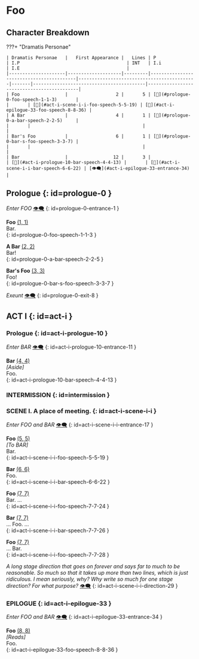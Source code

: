 # Foo

## Character Breakdown

???+ "Dramatis Personae"

    | Dramatis Personae   |   First Appearance |   Lines | P                                        | I.P                                        | INT   | I.i                                      | I.E                                        |
    |---------------------|--------------------|---------|------------------------------------------|--------------------------------------------|-------|------------------------------------------|--------------------------------------------|
    | Foo                 |                  2 |       5 | [💬](#prologue-0-foo-speech-1-1-3)       |                                            |       | [💬](#act-i-scene-i-i-foo-speech-5-5-19) | [💬](#act-i-epilogue-33-foo-speech-8-8-36) |
    | A Bar               |                  4 |       1 | [💬](#prologue-0-a-bar-speech-2-2-5)     |                                            |       |                                          |                                            |
    | Bar's Foo           |                  6 |       1 | [💬](#prologue-0-bar-s-foo-speech-3-3-7) |                                            |       |                                          |                                            |
    | Bar                 |                 12 |       3 |                                          | [💬](#act-i-prologue-10-bar-speech-4-4-13) |       | [💬](#act-i-scene-i-i-bar-speech-6-6-22) | [👁️‍🗨️](#act-i-epilogue-33-entrance-34)       |

## Prologue {: id=prologue-0 }


*Enter FOO* <a class="headerlink" href="#prologue-0-entrance-1" title="Permanent link">👁️‍🗨️</a>
{: id=prologue-0-entrance-1 }

**Foo** <a class="headerlink" href="#prologue-0-foo-speech-1-1-3" title="Permanent link">(1, 1)</a>  
Bar.  
{: id=prologue-0-foo-speech-1-1-3 }

**A Bar** <a class="headerlink" href="#prologue-0-a-bar-speech-2-2-5" title="Permanent link">(2, 2)</a>  
Bar!  
{: id=prologue-0-a-bar-speech-2-2-5 }

**Bar's Foo** <a class="headerlink" href="#prologue-0-bar-s-foo-speech-3-3-7" title="Permanent link">(3, 3)</a>  
Foo!  
{: id=prologue-0-bar-s-foo-speech-3-3-7 }


*Exeunt* <a class="headerlink" href="#prologue-0-exit-8" title="Permanent link">👁️‍🗨️</a>
{: id=prologue-0-exit-8 }



## ACT I {: id=act-i }

### Prologue {: id=act-i-prologue-10 }


*Enter BAR* <a class="headerlink" href="#act-i-prologue-10-entrance-11" title="Permanent link">👁️‍🗨️</a>
{: id=act-i-prologue-10-entrance-11 }

**Bar** <a class="headerlink" href="#act-i-prologue-10-bar-speech-4-4-13" title="Permanent link">(4, 4)</a>  
*\[Aside]*  
Foo.  
{: id=act-i-prologue-10-bar-speech-4-4-13 }


### INTERMISSION {: id=intermission }

### SCENE I. A place of meeting. {: id=act-i-scene-i-i }


*Enter FOO and BAR* <a class="headerlink" href="#act-i-scene-i-i-entrance-17" title="Permanent link">👁️‍🗨️</a>
{: id=act-i-scene-i-i-entrance-17 }

**Foo** <a class="headerlink" href="#act-i-scene-i-i-foo-speech-5-5-19" title="Permanent link">(5, 5)</a>  
*\[To BAR]*  
Bar.  
{: id=act-i-scene-i-i-foo-speech-5-5-19 }

**Bar** <a class="headerlink" href="#act-i-scene-i-i-bar-speech-6-6-22" title="Permanent link">(6, 6)</a>  
Foo.  
{: id=act-i-scene-i-i-bar-speech-6-6-22 }

**Foo** <a class="headerlink" href="#act-i-scene-i-i-foo-speech-7-7-24" title="Permanent link">(7, 7)</a>  
Bar. ...  
{: id=act-i-scene-i-i-foo-speech-7-7-24 }

**Bar** <a class="headerlink" href="#act-i-scene-i-i-bar-speech-7-7-26" title="Permanent link">(7, 7)</a>  
... Foo. ...  
{: id=act-i-scene-i-i-bar-speech-7-7-26 }

**Foo** <a class="headerlink" href="#act-i-scene-i-i-foo-speech-7-7-28" title="Permanent link">(7, 7)</a>  
... Bar.  
{: id=act-i-scene-i-i-foo-speech-7-7-28 }


*A long stage direction that goes on forever and says far to much to be reasonable. So much so that it takes up more than two lines, which is just ridiculous. I mean seriously, why? Why write so much for one stage direction? For what purpose?* <a class="headerlink" href="#act-i-scene-i-i-direction-29" title="Permanent link">👁️‍🗨️</a>
{: id=act-i-scene-i-i-direction-29 }



### EPILOGUE {: id=act-i-epilogue-33 }


*Enter FOO and BAR* <a class="headerlink" href="#act-i-epilogue-33-entrance-34" title="Permanent link">👁️‍🗨️</a>
{: id=act-i-epilogue-33-entrance-34 }

**Foo** <a class="headerlink" href="#act-i-epilogue-33-foo-speech-8-8-36" title="Permanent link">(8, 8)</a>  
*\[Reads]*  
Foo.  
{: id=act-i-epilogue-33-foo-speech-8-8-36 }


